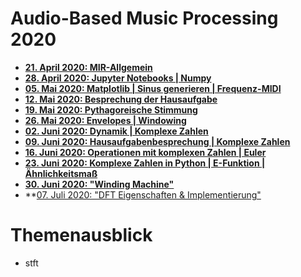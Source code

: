 # Audio-Based Music Processing 2020

- **[21. April 2020: MIR-Allgemein](/00/)**
- **[28. April 2020: Jupyter Notebooks | Numpy](/01/)**
- **[05. Mai 2020: Matplotlib | Sinus generieren | Frequenz-MIDI](/02/)**
- **[12. Mai 2020: Besprechung der Hausaufgabe](/03/)**
- **[19. Mai 2020: Pythagoreische Stimmung](/04/)**
- **[26. Mai 2020: Envelopes | Windowing](/05/)**
- **[02. Juni 2020: Dynamik | Komplexe Zahlen](/06/)**
- **[09. Juni 2020: Hausaufgabenbesprechung | Komplexe Zahlen](/07/)**
- **[16. Juni 2020: Operationen mit komplexen Zahlen | Euler](/08/)**
- **[23. Juni 2020: Komplexe Zahlen in Python | E-Funktion | Ähnlichkeitsmaß](/09/)**
- **[30. Juni 2020: "Winding Machine"](/10/)**
- **[07. Juli 2020: "DFT Eigenschaften & Implementierung"](/11/)

# Themenausblick

- stft